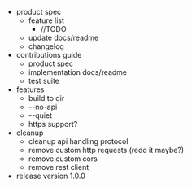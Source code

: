 * product spec
    - feature list
        - //TODO
    - update docs/readme
    - changelog
* contributions guide
    - product spec
    - implementation docs/readme
    - test suite
* features
    - build to dir
    - --no-api
    - --quiet
    - https support?
* cleanup
    - cleanup api handling protocol
    - remove custom http requests (redo it maybe?)
    - remove custom cors
    - remove rest client
* release version 1.0.0
